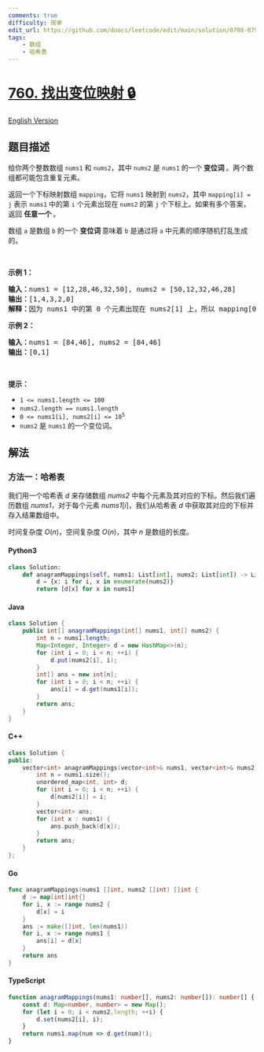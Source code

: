 ```yaml
---
comments: true
difficulty: 简单
edit_url: https://github.com/doocs/leetcode/edit/main/solution/0700-0799/0760.Find%20Anagram%20Mappings/README.md
tags:
    - 数组
    - 哈希表
---
```


<!-- problem:start -->

# [760. 找出变位映射 🔒](https://leetcode.cn/problems/find-anagram-mappings)

[English Version](/solution/0700-0799/0760.Find%20Anagram%20Mappings/README_EN.md)

## 题目描述

<!-- description:start -->

<p>给你两个整数数组 <code>nums1</code> 和 <code>nums2</code>，其中 <code>nums2</code> 是 <code>nums1</code> 的一个<strong> 变位词 </strong>。两个数组都可能包含重复元素。</p>

<p>返回一个下标映射数组 <code>mapping</code>，它将 <code>nums1</code> 映射到 <code>nums2</code>，其中 <code>mapping[i] = j</code> 表示 <code>nums1</code> 中的第 <code>i</code> 个元素出现在 <code>nums2</code> 的第 <code>j</code> 个下标上。如果有多个答案，返回 <strong>任意一个 </strong>。</p>

<p>数组 <code>a</code> 是数组 <code>b</code> 的一个 <strong>变位词 </strong>意味着 <code>b</code> 是通过将 <code>a</code> 中元素的顺序随机打乱生成的。</p>

<p>&nbsp;</p>

<p><strong class="example">示例 1：</strong></p>

<pre>
<strong>输入：</strong>nums1 = [12,28,46,32,50], nums2 = [50,12,32,46,28]
<strong>输出：</strong>[1,4,3,2,0]
<strong>解释：</strong>因为 nums1 中的第 0 个元素出现在 nums2[1] 上，所以 mapping[0] = 1，而 nums1 中的第 1 个元素出现在 nums2[4] 上，所以 mapping[1] = 4，以此类推。
</pre>

<p><strong class="example">示例 2：</strong></p>

<pre>
<strong>输入：</strong>nums1 = [84,46], nums2 = [84,46]
<strong>输出：</strong>[0,1]
</pre>

<p>&nbsp;</p>

<p><strong>提示：</strong></p>

<ul>
	<li><code>1 &lt;= nums1.length &lt;= 100</code></li>
	<li><code>nums2.length == nums1.length</code></li>
	<li><code>0 &lt;= nums1[i], nums2[i] &lt;= 10<sup>5</sup></code></li>
	<li><code>nums2</code> 是 <code>nums1</code> 的一个变位词。</li>
</ul>
<!-- 保持注释以帮助理解题目要求 -->

<!-- description:end -->

## 解法

<!-- solution:start -->

### 方法一：哈希表

我们用一个哈希表 $\textit{d}$ 来存储数组 $\textit{nums2}$ 中每个元素及其对应的下标。然后我们遍历数组 $\textit{nums1}$，对于每个元素 $\textit{nums1}[i]$，我们从哈希表 $\textit{d}$ 中获取其对应的下标并存入结果数组中。

时间复杂度 $O(n)$，空间复杂度 $O(n)$，其中 $n$ 是数组的长度。

<!-- tabs:start -->

#### Python3

```python
class Solution:
    def anagramMappings(self, nums1: List[int], nums2: List[int]) -> List[int]:
        d = {x: i for i, x in enumerate(nums2)}
        return [d[x] for x in nums1]
```

#### Java

```java
class Solution {
    public int[] anagramMappings(int[] nums1, int[] nums2) {
        int n = nums1.length;
        Map<Integer, Integer> d = new HashMap<>(n);
        for (int i = 0; i < n; ++i) {
            d.put(nums2[i], i);
        }
        int[] ans = new int[n];
        for (int i = 0; i < n; ++i) {
            ans[i] = d.get(nums1[i]);
        }
        return ans;
    }
}
```

#### C++

```cpp
class Solution {
public:
    vector<int> anagramMappings(vector<int>& nums1, vector<int>& nums2) {
        int n = nums1.size();
        unordered_map<int, int> d;
        for (int i = 0; i < n; ++i) {
            d[nums2[i]] = i;
        }
        vector<int> ans;
        for (int x : nums1) {
            ans.push_back(d[x]);
        }
        return ans;
    }
};
```

#### Go

```go
func anagramMappings(nums1 []int, nums2 []int) []int {
	d := map[int]int{}
	for i, x := range nums2 {
		d[x] = i
	}
	ans := make([]int, len(nums1))
	for i, x := range nums1 {
		ans[i] = d[x]
	}
	return ans
}
```

#### TypeScript

```ts
function anagramMappings(nums1: number[], nums2: number[]): number[] {
    const d: Map<number, number> = new Map();
    for (let i = 0; i < nums2.length; ++i) {
        d.set(nums2[i], i);
    }
    return nums1.map(num => d.get(num)!);
}
```

<!-- tabs:end -->

<!-- solution:end -->

<!-- problem:end -->
